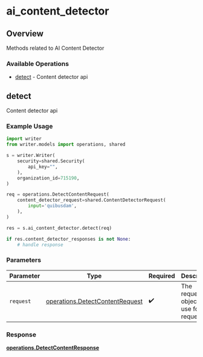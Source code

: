 # ai_content_detector

## Overview

Methods related to AI Content Detector

### Available Operations

* [detect](#detect) - Content detector api

## detect

Content detector api

### Example Usage

```python
import writer
from writer.models import operations, shared

s = writer.Writer(
    security=shared.Security(
        api_key="",
    ),
    organization_id=715190,
)

req = operations.DetectContentRequest(
    content_detector_request=shared.ContentDetectorRequest(
        input='quibusdam',
    ),
)

res = s.ai_content_detector.detect(req)

if res.content_detector_responses is not None:
    # handle response
```

### Parameters

| Parameter                                                                          | Type                                                                               | Required                                                                           | Description                                                                        |
| ---------------------------------------------------------------------------------- | ---------------------------------------------------------------------------------- | ---------------------------------------------------------------------------------- | ---------------------------------------------------------------------------------- |
| `request`                                                                          | [operations.DetectContentRequest](../../models/operations/detectcontentrequest.md) | :heavy_check_mark:                                                                 | The request object to use for the request.                                         |


### Response

**[operations.DetectContentResponse](../../models/operations/detectcontentresponse.md)**

